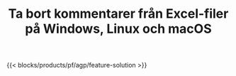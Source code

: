 ﻿---
title: Ta bort kommentarer från Excel-filer på Windows, Linux och macOS 
weight: 7730
url: /sv/annotation
description: "Gratis app och API:er för Excel XLS, XLSX och ODS Annotation & Comment management"
---
{{< blocks/products/pf/agp/feature-solution >}} 


